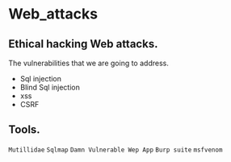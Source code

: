 # Web_attacks
## Ethical hacking Web attacks.

The vulnerabilities that we are going to address.
* Sql injection
* Blind Sql injection
* xss
* CSRF

## Tools.
`Mutillidae`
`Sqlmap`
`Damn Vulnerable Wep App`
`Burp suite`
`msfvenom`